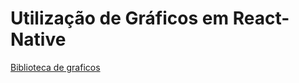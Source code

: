 # Utilização de Gráficos em React-Native
[Biblioteca de graficos](https://github.com/JesperLekland/react-native-svg-charts)

